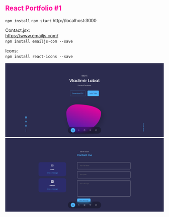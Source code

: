 <h2 style="color: #f09;">React Portfolio #1</h2>


`npm install`
`npm start`
http://localhost:3000

Contact.jsx: <br>
https://www.emailjs.com/ <br>
`npm install emailjs-com --save`<br>

Icons:<br>
`npm install react-icons --save`

![Screenshot](screenshot.png)
![Screenshot](screenshot-2.png)
